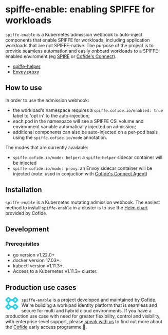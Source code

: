 # spiffe-enable: enabling SPIFFE for workloads

`spiffe-enable` is a Kubernetes admission webhook to auto-inject components that enable SPIFFE for workloads, including application workloads that are not SPIFFE-native. The purpose of the project is to provide seamless automation and easily onboard workloads to a SPIFFE-enabled enviroment (eg [SPIRE](https://github.com/spiffe/spire) or [Cofide's Connect](#production-use-cases)).

- [spiffe-helper](https://github.com/spiffe/spiffe-helper)
- [Envoy proxy](https://github.com/envoyproxy/envoy)

## How to use

In order to use the admission webhook:

- the workload's namespace requires a `spiffe.cofide.io/enabled: true` label to 'opt in' to the auto-injection;
- each pod in the namespace will see a SPIFFE CSI volume and environment variable automatically injected on admission;
- additional components can also be auto-injected on a per-pod basis using the `spiffe.cofide.io/mode` annotation.

The modes that are currently available:

- `spiffe.cofide.io/mode: helper`: a `spiffe-helper` sidecar container will be injected 
- `spiffe.cofide.io/mode: proxy`: an Envoy sidecar container will be injected  (note: used in conjuction with [Cofide's Connect Agent](#production-use-cases))

## Installation

`spiffe-enable` is a Kubernetes mutating admission webhook. The easiest method to install `spiffe-enable` in a cluster is to use the [Helm chart](https://github.com/cofide/helm-charts) provided by Cofide.

## Development

### Prerequisites
- go version v1.22.0+
- docker version 17.03+.
- kubectl version v1.11.3+.
- Access to a Kubernetes v1.11.3+ cluster.

## Production use cases

<div style="float: left; margin-right: 10px;">
    <a href="https://www.cofide.io">
        <img src="docs/img/cofide-colour-blue.svg" width="40" alt="Cofide">
    </a>
</div>

`spiffe-enable` is a project developed and maintained by [Cofide](https://www.cofide.io). We're building a workload identity platform that is seamless and secure for multi and hybrid cloud environments. If you have a production use case with need for greater flexibility, control and visibility, with enterprise-level support, please [speak with us](mailto:hello@cofide.io) to find out more about the [Cofide](https://www.cofide.io) early access programme 👀.

